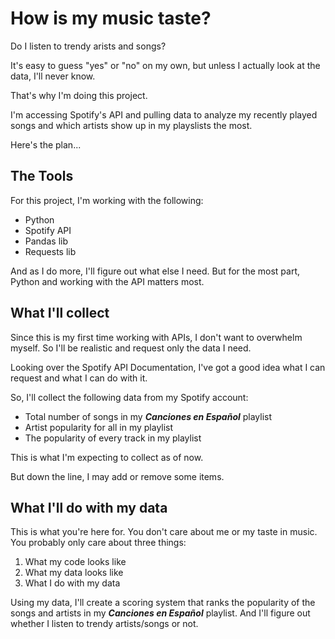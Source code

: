 # How is my music taste?
Do I listen to trendy arists and songs?

It's easy to guess "yes" or "no" on my own, but unless I actually look at the
data, I'll never know.

That's why I'm doing this project.

I'm accessing Spotify's API and pulling data to analyze my recently played
songs and which artists show up in my playslists the most.

Here's the plan...

## The Tools

For this project, I'm working with the following:

- Python
- Spotify API
- Pandas lib
- Requests lib

And as I do more, I'll figure out what else I need. But for the most part,
Python and working with the API matters most.

## What I'll collect

Since this is my first time working with APIs, I don't want to overwhelm
myself. So I'll be realistic and request only the data I need.

Looking over the Spotify API Documentation, I've got a good idea what I can
request and what I can do with it.

So, I'll collect the following data from my Spotify account:

- Total number of songs in my ***Canciones en Español*** playlist
- Artist popularity for all in my playlist
- The popularity of every track in my playlist

This is what I'm expecting to collect as of now.

But down the line, I may add or remove some items.

## What I'll do with my data

This is what you're here for. You don't care about me or my taste in music. You
probably only care about three things:

1. What my code looks like
2. What my data looks like
3. What I do with my data

Using my data, I'll create a scoring system that ranks the popularity of the songs 
and artists in my ***Canciones en Español*** playlist. And I'll figure out whether I
listen to trendy artists/songs or not.